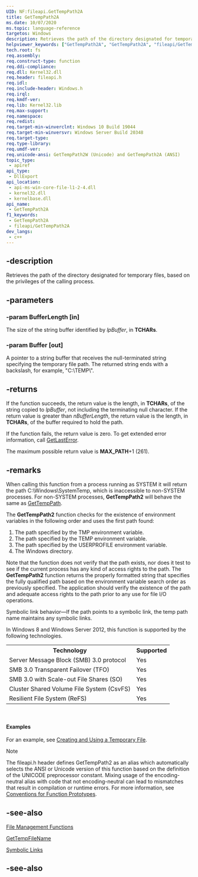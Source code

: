```yaml
---
UID: NF:fileapi.GetTempPath2A
title: GetTempPath2A
ms.date: 10/07/2020
ms.topic: language-reference
targetos: Windows
description: Retrieves the path of the directory designated for temporary files, based on the privileges of the calling process. (ANSI)
helpviewer_keywords: ["GetTempPath2A", "GetTempPath2A", "fileapi/GetTempPath2A"]
tech.root: fs
req.assembly: 
req.construct-type: function
req.ddi-compliance: 
req.dll: Kernel32.dll
req.header: fileapi.h
req.idl: 
req.include-header: Windows.h
req.irql: 
req.kmdf-ver: 
req.lib: Kernel32.lib
req.max-support: 
req.namespace: 
req.redist: 
req.target-min-winverclnt: Windows 10 Build 19044
req.target-min-winversvr: Windows Server Build 20348
req.target-type: 
req.type-library: 
req.umdf-ver: 
req.unicode-ansi: GetTempPath2W (Unicode) and GetTempPath2A (ANSI)
topic_type:
 - apiref
api_type:
 - DllExport
api_location:
 - api-ms-win-core-file-l1-2-4.dll
 - kernel32.dll
 - kernelbase.dll
api_name:
 - GetTempPath2A
f1_keywords:
 - GetTempPath2A
 - fileapi/GetTempPath2A
dev_langs:
 - c++
---
```


## -description

Retrieves the path of the directory designated for temporary files, based on the privileges of the calling process.

## -parameters

### -param BufferLength [in]

The size of the string buffer identified by <i>lpBuffer</i>, in 
      <b>TCHARs</b>.


### -param Buffer [out]

A pointer to a string buffer that receives the null-terminated string specifying the temporary file path. 
      The returned string ends with a backslash, for example, "C:\\TEMP\\".

## -returns

If the function succeeds, the return value is the length, in <b>TCHARs</b>, of the 
       string copied to <i>lpBuffer</i>, not including the terminating null character. If the 
       return value is greater than <i>nBufferLength</i>, the return value is the length, in 
       <b>TCHARs</b>, of the buffer required to hold the path.

If the function fails, the return value is zero. To get extended error information, call 
       <a href="/windows/desktop/api/errhandlingapi/nf-errhandlingapi-getlasterror">GetLastError</a>.

The maximum possible return value is <b>MAX_PATH</b>+1 (261).

## -remarks

When calling this function from a process running as SYSTEM it will return the path C:\Windows\SystemTemp, which is inaccessible to non-SYSTEM processes. For non-SYSTEM processes, **GetTempPath2** will behave the same as [GetTempPath](/windows/win32/api/fileapi/nf-fileapi-gettemppatha). 

The <b>GetTempPath2</b> function checks for the existence of 
    environment variables in the following order and uses the first path found:

<ol>
<li>The path specified by the TMP environment variable.</li>
<li>The path specified by the TEMP environment variable.</li>
<li>The path specified by the USERPROFILE environment variable.</li>
<li>The Windows directory.</li>
</ol>
Note that the function does not verify that the path exists, nor does it test to see if the current process has 
     any kind of access rights to the path. The <b>GetTempPath2</b> 
     function returns the properly formatted string that specifies the fully qualified path based on the environment 
     variable search order as previously specified. The application should verify the existence of the path and 
     adequate access rights to the path prior to any use for file I/O operations.

Symbolic link behavior—If the path points to a symbolic link, the temp path name 
    maintains any symbolic links.

In Windows 8 and Windows Server 2012, this function is supported by the following technologies.

<table>
<tr>
<th>Technology</th>
<th>Supported</th>
</tr>
<tr>
<td>
Server Message Block (SMB) 3.0 protocol

</td>
<td>
Yes

</td>
</tr>
<tr>
<td>
SMB 3.0 Transparent Failover (TFO)

</td>
<td>
Yes

</td>
</tr>
<tr>
<td>
SMB 3.0 with Scale-out File Shares (SO)

</td>
<td>
Yes

</td>
</tr>
<tr>
<td>
Cluster Shared Volume File System (CsvFS)

</td>
<td>
Yes

</td>
</tr>
<tr>
<td>
Resilient File System (ReFS)

</td>
<td>
Yes

</td>
</tr>
</table>
 


#### Examples

For an example, see 
     <a href="/windows/desktop/FileIO/creating-and-using-a-temporary-file">Creating and Using a Temporary File</a>.

<div class="code"></div>




> [!NOTE]
> The fileapi.h header defines GetTempPath2 as an alias which automatically selects the ANSI or Unicode version of this function based on the definition of the UNICODE preprocessor constant. Mixing usage of the encoding-neutral alias with code that not encoding-neutral can lead to mismatches that result in compilation or runtime errors. For more information, see [Conventions for Function Prototypes](/windows/win32/intl/conventions-for-function-prototypes).

## -see-also

<a href="/windows/desktop/FileIO/file-management-functions">File Management Functions</a>



<a href="/windows/desktop/api/fileapi/nf-fileapi-gettempfilenamea">GetTempFileName</a>



<a href="/windows/desktop/FileIO/symbolic-links">Symbolic Links</a>

## -see-also

